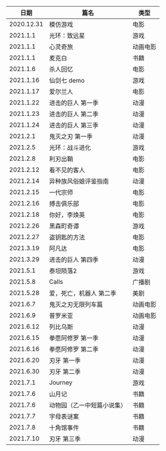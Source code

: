 | 日期       | 篇名         | 类型 |
| ---------- | ------------ | ---- |
| 2020.12.31 | 模仿游戏     | 电影 |
| 2021.1.1   | 光环：致远星 | 游戏 |
|2021.1.1|心灵奇旅|动画电影|
|2021.1.1|麦克白|书籍|
| 2021.1.6   | 杀人回忆     | 电影 |
|2021.1.16|仙剑七 demo|游戏|
|2021.1.17|爱尔兰人|电影|
| 2021.1.22 | 进击的巨人 第一季 | 动漫 |
| 2021.1.23 | 进击的巨人 第二季 | 动漫 |
| 2021.1.24 | 进击的巨人 第三季 | 动漫 |
| 2021.2.1 | 鬼灭之刃 第一季 | 动漫 |
| 2021.2.5 | 光环：战斗进化 | 游戏 |
| 2021.2.8 | 利刃出鞘 | 电影 |
|2021.2.12|看不见的客人|电影|
|2021.2.14|异种族风俗娘评鉴指南|动漫|
|2021.2.15|一代宗师|电影|
|2021.2.16|搏击俱乐部|电影|
|2021.2.18|你好，李焕英|电影|
|2021.2.26|黑森町奇谭|游戏|
|2021.2.27|盗钥匙的方法|电影|
|2021.3.19|阿凡达|电影|
|2021.3.29|进击的巨人 第四季|动漫|
|2021.5.1|泰坦陨落2|游戏|
|2021.5.8|Calls|广播剧|
|2021.5.28|爱，死亡，机器人 第二季|美剧|
|2021.6.7|鬼灭之刃无限列车篇|动画电影|
|2021.6.9|普罗米亚|动画电影|
|2021.6.12|列比乌斯|动漫|
|2021.6.15|拳愿阿修罗 第一季|动漫|
|2021.6.16|拳愿阿修罗 第二季|动漫|
|2021.6.20|刃牙 第一季|动漫|
|2021.6.30|刃牙 第二季|动漫|
|2021.7.1|Journey|游戏|
|2021.7.6|山月记|书籍|
|2021.7.6|动物园（乙一中短篇小说集）|书籍|
|2021.7.7|字母表谜案|书籍|
|2021.7.8|十角馆事件|书籍|
|2021.7.10|刃牙 第三季|动漫|
